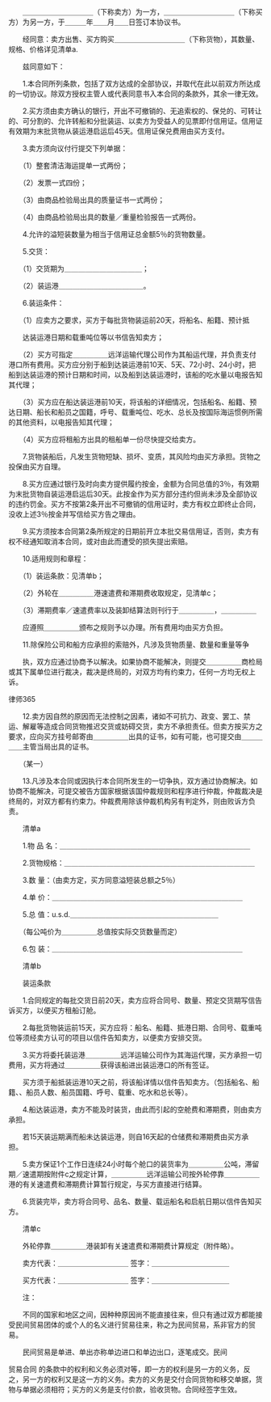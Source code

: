 
 　　＿＿＿＿＿＿＿＿＿＿（下称卖方）为一方，＿＿＿＿＿＿＿＿＿＿（下称买方）为另一方，于＿＿＿年＿＿月＿＿日签订本协议书。
 
 　　经同意：卖方出售、买方购买＿＿＿＿＿＿＿＿＿＿（下称货物），其数量、规格、价格详见清单a.
 
 　　兹同意如下：
 
 　　1.本合同所列条款，包括了双方达成的全部协议，并取代在此以前双方所达成的一切协议。除双方授权主管人或代表同意书入本合同的条款外，其余一律无效。
 
 　　2.买方须由卖方确认的银行，开出不可撤销的、无追索权的、保兑的、可转让的、可分割的、允许转船和分批装运、以卖方为受益人的见票即付信用证。信用证有效期为末批货物从装运港启运后45天。信用证保兑费用由买方支付。
 
 　　3.卖方须向议付行提交下列单据：
 
 　　（1）整套清洁海运提单一式两份；
 
 　　（2）发票一式四份；
 
 　　（3）由商品检验局出具的质量证书一式两份；
 
 　　（4）由商品检验局出具的数量／重量检验报告一式两份。
 
 　　4.允许的溢短装数量为相当于信用证总金额5％的货物数量。
 
 　　5.交货：
 
 　　（1）交货期为＿＿＿＿＿＿＿＿＿＿＿；
 
 　　（2）装运港＿＿＿＿＿＿＿＿＿＿＿＿。
 
 　　6.装运条件：
 
 　　（1）应卖方之要求，买方于每批货物装运前20天，将船名、船籍、预计抵
 
 　　达装运港日期和载重吨位等以书信告知卖方；
 
 　　（2）买方可指定＿＿＿＿＿远洋运输代理公司作为其船运代理，并负责支付港口所有费用。买方应分别于船到达装运港前10天、5天、72小时、24小时，把船到达装运港的预计日期和时间，以及船到达装运港时，该船的吃水量以电报告知其代理；
 
 　　（3）买方应在船达装运港前10天，将该船的详细情况，包括船名、船籍、预达日期、船长和船员之国籍，呼号、载重吨位、吃水、总长及按国际海运惯例所需的其他资料，以电报告知其代理；
 
 　　（4）买方应将租船方出具的租船单一份尽快提交给卖方。
 
 　　7.货物装船后，凡发生货物短缺、损坏、变质，其风险均由买方承担。货物之投保由买方自理。
 
 　　8.买方应通过银行及时向卖方提供履约按金，金额为合同总值的3％，有效期为末批货物自装运港启运后30天。此按金作为买方部分违约但尚未涉及全部协议的违约罚金。买方不按第2条开出不可撤销的信用证时，卖方有权立即终止合同，没收上述3％按金并写信给买方告之理由。
 
 　　9.买方须按本合同第2条所规定的日期前开立本批交易信用证，否则，卖方有权不经通知取消本合同，或对由此而遭受的损失提出索赔。
 
 　　10.适用规则和章程：
 
 　　（1）装运条款：见清单b；
 
 　　（2）外轮在＿＿＿＿＿港速遣费和滞期费收取规定，见清单c；
 
 　　（3）滞期费率／速遣费率以及装卸结算法则刊行于＿＿＿＿＿，＿＿＿＿＿
 
 　　应遵照＿＿＿＿＿颁布之规则予以办理。所有费用均由买方负担。
 
 　　11.除保险公司和船方应承担的索赔外，凡涉及货物质量、数量和重量等争
 
 　　执，双方应通过协商予以解决。如果协商不能解决，则提交＿＿＿＿＿商检局或其下属单位进行裁决，裁决是终局的，对双方均有约束力，任何一方均无权上诉。
 




 
律师365






 　　12.卖方因自然的原因而无法控制之因素，诸如不可抗力、政变、罢工、禁运、解雇等造成合同货物推迟交货或妨碍交货，卖方不承担责任。但卖方按买方之要求，应向买方挂号邮寄由＿＿＿＿＿出具的证书，如有可能，也可提交由＿＿＿＿＿主管当局出具的证书。

 

 　　（某一）

 

 　　13.凡涉及本合同或因执行本合同所发生的一切争执，双方通过协商解决。如协商不能解决，可提交被告方国家根据该国仲裁规则和程序进行仲裁，仲裁裁决是终局的，对双方都有约束力。仲裁费用除该仲裁机构另有判定外，则由败诉方负责。

 

 　　清单a

 

 　　1.物 品 名：＿＿＿＿＿＿＿＿＿＿＿＿＿＿＿＿＿＿＿＿＿＿＿＿＿＿＿

 

 　　2.货物规格：＿＿＿＿＿＿＿＿＿＿＿＿＿＿＿＿＿＿＿＿＿＿＿＿＿＿＿

 

 　　3.数 量：（由卖方定，买方同意溢短装总额之5％）

 

 　　4.单 价：＿＿＿＿＿＿＿＿＿＿＿＿＿＿＿＿＿＿＿＿＿＿＿＿＿＿＿

 

 　　5.总 值：u.s.d.＿＿＿＿＿＿＿＿＿＿＿＿＿＿＿＿＿＿＿＿＿

 

 　　（每公吨价为＿＿＿＿＿总值按实际交货数量而定）

 

 　　6.包 装：＿＿＿＿＿＿＿＿＿＿＿＿＿＿＿＿＿＿＿＿＿＿＿＿＿＿＿

 

 　　清单b

 

 　　装运条款

 

 　　1.合同规定的每批交货日前20天，卖方应将合同号、数量、预定交货期写信告诉买方，以便买方租船订舱。

 

 　　2.每批货物装运前15天，买方应将：船名、船籍、抵港日期、合同号、载重吨位等须经卖方认可的项目以信件告知卖方，以便卖方安排交货。

 

 　　3.买方将委托装运港＿＿＿＿＿远洋运输公司作为其海运代理，买方承担一切费用，买方将通过＿＿＿＿＿获得该船进出装运港口的所有签证。

 

 　　买方须于船抵装运港10天之前，将该船详情以信件告知卖方。（包括船名、船籍、、船员人数、船员国籍、呼号、载重、吃水和总长等）。

 

 　　4.船达装运港，卖方不能及时装货，由此而引起的空舱费和滞期费，则由卖方承担。

 

 　　若15天装运期满而船未达装运港，则自16天起的仓储费和滞期费由买方承担。

 

 　　5.卖方保证1个工作日连续24小时每个舱口的装货率为＿＿＿＿＿公吨，滞留期／速遣期按附件c之规定计算，＿＿＿＿＿远洋运输公司按外轮停靠＿＿＿＿＿港的有关速遣费和滞期费计算暂行规定，与买方直接进行结算。

 

 　　6.货装完毕，卖方将合同号、品名、数量、载运船名和启航日期以信件告知买方。

 

 　　清单c

 

 　　外轮停靠＿＿＿＿＿港装卸有关速遣费和滞期费计算规定（附件略）。

 

 　　卖方代表：＿＿＿＿＿＿＿＿＿＿ 签字：＿＿＿＿＿＿＿＿＿＿＿

 

 　　买方代表：＿＿＿＿＿＿＿＿＿＿ 签字：＿＿＿＿＿＿＿＿＿＿＿

 

 　　注：

 

 　　不同的国家和地区之间，因种种原因尚不能直接往来，但只有通过双方都能接受民间贸易团体的或个人的名义进行贸易往来，称之为民间贸易，系非官方的贸易。

 

 　　民间贸易是单进、单出亦称单边进口和单边出口，逐笔成交。民间

贸易合同
的条款中的权利和义务必须对等，即一方的权利是另一方的义务，反之，另一方的权利又是这一方的义务。卖方的义务是交付合同货物和移交单据，货物与单据必须相符；买方的义务是支付价款，验收货物。合同经签字生效。 


 

 
 
 
 
 
  


  
 

  


  


  
 
 
 
 


